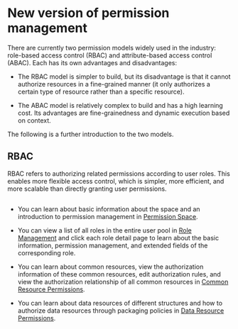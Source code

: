 # New version of permission management

<LastUpdated/>

There are currently two permission models widely used in the industry: role-based access control (RBAC) and attribute-based access control (ABAC). Each has its own advantages and disadvantages:

* The RBAC model is simpler to build, but its disadvantage is that it cannot authorize resources in a fine-grained manner (it only authorizes a certain type of resource rather than a specific resource).

* The ABAC model is relatively complex to build and has a high learning cost. Its advantages are fine-grainedness and dynamic execution based on context.

The following is a further introduction to the two models.

## RBAC

RBAC refers to authorizing related permissions according to user roles. This enables more flexible access control, which is simpler, more efficient, and more scalable than directly granting user permissions.

##

* You can learn about basic information about the space and an introduction to permission management in [Permission Space](/guides/access-control/access-management-space.md).

* You can view a list of all roles in the entire user pool in [Role Management](/guides/access-control/role-management.md) and click each role detail page to learn about the basic information, permission management, and extended fields of the corresponding role.

* You can learn about common resources, view the authorization information of these common resources, edit authorization rules, and view the authorization relationship of all common resources in [Common Resource Permissions](/guides/access-control/common-resources-access-management.md).

* You can learn about data resources of different structures and how to authorize data resources through packaging policies in [Data Resource Permissions](/guides/access-control/data-resources-access-control.md).




